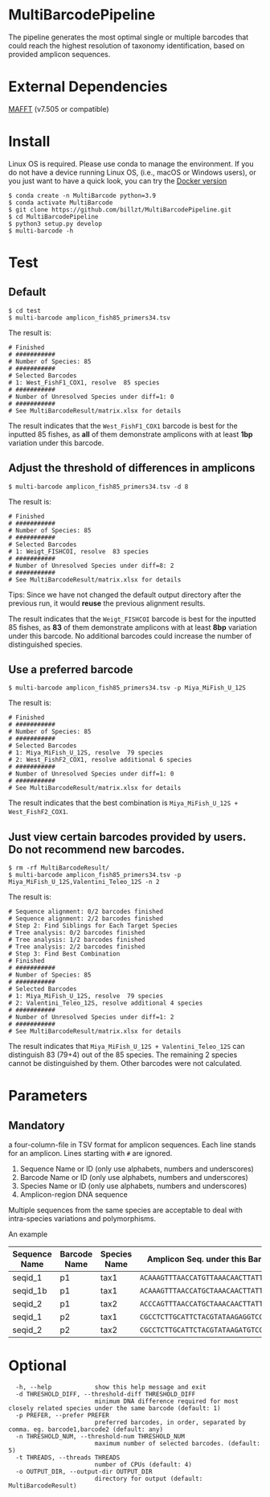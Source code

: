 # MultiBarcodePipeline

The pipeline generates the most optimal single or multiple barcodes that could reach the highest resolution of taxonomy identification, based on provided amplicon sequences.

# External Dependencies
[MAFFT](https://mafft.cbrc.jp/alignment/software/) (v7.505 or compatible)

# Install
Linux OS is required. Please use conda to manage the environment. If you do not have a device running Linux OS, (i.e., macOS or Windows users), or you just want to have a quick look, you can try the [Docker version](https://github.com/billzt/MultiBarcodePipeline/blob/main/Docker.md)
```
$ conda create -n MultiBarcode python=3.9
$ conda activate MultiBarcode
$ git clone https://github.com/billzt/MultiBarcodePipeline.git
$ cd MultiBarcodePipeline
$ python3 setup.py develop
$ multi-barcode -h
```

# Test
## Default
```
$ cd test
$ multi-barcode amplicon_fish85_primers34.tsv 
```
The result is:
```
# Finished
# ###########
# Number of Species: 85
# ###########
# Selected Barcodes
# 1: West_FishF1_COX1, resolve  85 species
# ###########
# Number of Unresolved Species under diff=1: 0
# ###########
# See MultiBarcodeResult/matrix.xlsx for details
```
The result indicates that the `West_FishF1_COX1` barcode is best for the inputted 85 fishes, as **all** of them demonstrate amplicons with at least **1bp** variation under this barcode.

## Adjust the threshold of differences in amplicons
```
$ multi-barcode amplicon_fish85_primers34.tsv -d 8
```
The result is:
```
# Finished
# ###########
# Number of Species: 85
# ###########
# Selected Barcodes
# 1: Weigt_FISHCOI, resolve  83 species
# ###########
# Number of Unresolved Species under diff=8: 2
# ###########
# See MultiBarcodeResult/matrix.xlsx for details
```
Tips: Since we have not changed the default output directory after the previous run, it would **reuse** the previous alignment results.

The result indicates that the `Weigt_FISHCOI` barcode is best for the inputted 85 fishes, as **83** of them demonstrate amplicons with at least **8bp** variation under this barcode. No additional barcodes could increase the number of distinguished species.

## Use a preferred barcode
```
$ multi-barcode amplicon_fish85_primers34.tsv -p Miya_MiFish_U_12S
```
The result is:
```
# Finished
# ###########
# Number of Species: 85
# ###########
# Selected Barcodes
# 1: Miya_MiFish_U_12S, resolve  79 species
# 2: West_FishF2_COX1, resolve additional 6 species
# ###########
# Number of Unresolved Species under diff=1: 0
# ###########
# See MultiBarcodeResult/matrix.xlsx for details
```

The result indicates that the best combination is `Miya_MiFish_U_12S + West_FishF2_COX1`.

## Just view certain barcodes provided by users. Do not recommend new barcodes.
```
$ rm -rf MultiBarcodeResult/
$ multi-barcode amplicon_fish85_primers34.tsv -p Miya_MiFish_U_12S,Valentini_Teleo_12S -n 2
```
The result is:
```
# Sequence alignment: 0/2 barcodes finished
# Sequence alignment: 2/2 barcodes finished
# Step 2: Find Siblings for Each Target Species
# Tree analysis: 0/2 barcodes finished
# Tree analysis: 1/2 barcodes finished
# Tree analysis: 2/2 barcodes finished
# Step 3: Find Best Combination
# Finished
# ###########
# Number of Species: 85
# ###########
# Selected Barcodes
# 1: Miya_MiFish_U_12S, resolve  79 species
# 2: Valentini_Teleo_12S, resolve additional 4 species
# ###########
# Number of Unresolved Species under diff=1: 2
# ###########
# See MultiBarcodeResult/matrix.xlsx for details
```
The result indicates that `Miya_MiFish_U_12S + Valentini_Teleo_12S` can distinguish 83 (79+4) out of the 85 species. The remaining 2 species cannot be distinguished by them. Other barcodes were not calculated.

# Parameters
## Mandatory
a four-column-file in TSV format for amplicon sequences. Each line stands for an amplicon. Lines starting with `#` are ignored.
1. Sequence Name or ID (only use alphabets, numbers and underscores)
2. Barcode Name or ID (only use alphabets, numbers and underscores)
3. Species Name or ID (only use alphabets, numbers and underscores)
4. Amplicon-region DNA sequence

Multiple sequences from the same species are acceptable to deal with intra-species variations and polymorphisms.

An example

| Sequence Name  | Barcode Name | Species Name | Amplicon Seq. under this Barcode |
| ------------- | ------------- | ------------- |------------- |
| seqid_1  | p1  | tax1 | `ACAAAGTTTAACCATGTTAAACAACTTATTAAAGA`
| seqid_1b | p1  | tax1 | `ACAAAGTTTAACCATGCTAAACAACTTATTAAAGA`
| seqid_2  | p1  | tax2 | `ACCCAGTTTAACCATGCTAAACAACTTATTAAAGA`
| seqid_1  | p2  | tax1 | `CGCCTCTTGCATTCTACGTATAAGAGGTCCCGCCTG`
| seqid_2  | p2 | tax2 | `CGCCTCTTGCATTCTACGTATAAGATGTCCCGCCTG`


# Optional
```
  -h, --help            show this help message and exit
  -d THRESHOLD_DIFF, --threshold-diff THRESHOLD_DIFF
                        minimum DNA difference required for most closely related species under the same barcode (default: 1)
  -p PREFER, --prefer PREFER
                        preferred barcodes, in order, separated by comma. eg. barcode1,barcode2 (default: any)
  -n THRESHOLD_NUM, --threshold-num THRESHOLD_NUM
                        maximum number of selected barcodes. (default: 5)
  -t THREADS, --threads THREADS
                        number of CPUs (default: 4)
  -o OUTPUT_DIR, --output-dir OUTPUT_DIR
                        directory for output (default: MultiBarcodeResult)
```





